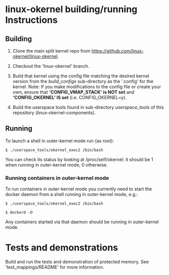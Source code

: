 # linux-okernel building/running Instructions


## Building

1. Clone the main split kernel repo from https://github.com/linux-okernel/linux-okernel.

2. Checkout the 'linux-okernel' branch.

3. Build that kernel using the config file matching the desired kernel version from the *build_configs* sub-directory as the '.config' for the kernel.
   Note: If you make modifications to the config file or create your own, ensure that __'CONFIG_VMAP_STACK' is NOT set__ and __'CONFIG_OKERNEL' IS set__ (i.e. CONFIG_OKERNEL=y).

4. Build the userspace tools found in sub-directory *userspace_tools* of this repository (linux-okernel-components).


## Running

To launch a shell in outer-kernel mode run (as root):

`$ ./userspace_tools/okernel_exec2 /bin/bash`

You can check its status by looking at /proc/self/okernel: it should be 1 when running in outer-kernel mode, 0 otherwise.


### Running containers in outer-kernel mode

To run containers in outer-kernel mode you currently need to start the docker daemon from a shell running in outer-kernel mode, e.g.:

`$ ./userspace_tools/okernel_exec2 /bin/bash`

`$ dockerd -D`


Any containers started via that daemon should be running in outer-kernel mode.

# Tests and demonstrations
Build and run the tests and demonstration of protected memory. See 'test_mappings/README' for more information.

